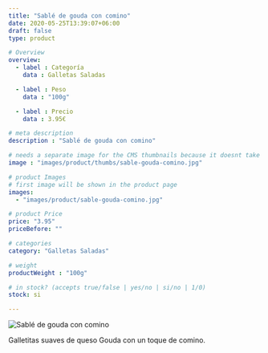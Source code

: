 ```yaml
---
title: "Sablé de gouda con comino"
date: 2020-05-25T13:39:07+06:00
draft: false
type: product

# Overview
overview:
  - label : Categoría
    data : Galletas Saladas

  - label : Peso
    data : "100g"

  - label : Precio
    data : 3.95€

# meta description
description : "Sablé de gouda con comino"

# needs a separate image for the CMS thumbnails because it doesnt take arrays (slideshow images)
image : "images/product/thumbs/sable-gouda-comino.jpg"

# product Images
# first image will be shown in the product page
images:
  - "images/product/sable-gouda-comino.jpg"

# product Price
price: "3.95"
priceBefore: ""

# categories
category: "Galletas Saladas"

# weight
productWeight : "100g"

# in stock? (accepts true/false | yes/no | si/no | 1/0)
stock: si

---
```

![Sablé de gouda con comino](/images/product/sable-gouda-comino.jpg "Sablé de gouda con comino")

Galletitas suaves de queso Gouda con un toque de comino.
